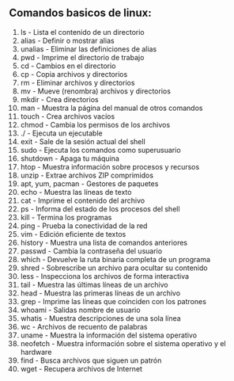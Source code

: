 ## Comandos basicos de linux:

1. ls - Lista el contenido de un directorio
2. alias - Definir o mostrar alias
3. unalias - Eliminar las definiciones de alias
4. pwd - Imprime el directorio de trabajo
5. cd - Cambios en el directorio
6. cp - Copia archivos y directorios
7. rm - Eliminar archivos y directorios
8. mv - Mueve (renombra) archivos y directorios
9. mkdir - Crea directorios
10. man - Muestra la página del manual de otros comandos
11. touch - Crea archivos vacíos
12. chmod - Cambia los permisos de los archivos
13. ./ - Ejecuta un ejecutable
14. exit - Sale de la sesión actual del shell
15. sudo - Ejecuta los comandos como superusuario
16. shutdown - Apaga tu máquina
17. htop - Muestra información sobre procesos y recursos
18. unzip - Extrae archivos ZIP comprimidos
19. apt, yum, pacman - Gestores de paquetes
20. echo - Muestra las líneas de texto
21. cat - Imprime el contenido del archivo
22. ps - Informa del estado de los procesos del shell
23. kill - Termina los programas
24. ping - Prueba la conectividad de la red
25. vim - Edición eficiente de textos
26. history - Muestra una lista de comandos anteriores
27. passwd - Cambia la contraseña del usuario
28. which - Devuelve la ruta binaria completa de un programa
29. shred - Sobrescribe un archivo para ocultar su contenido
30. less - Inspecciona los archivos de forma interactiva
31. tail - Muestra las últimas líneas de un archivo
32. head - Muestra las primeras líneas de un archivo
33. grep - Imprime las líneas que coinciden con los patrones
34. whoami - Salidas nombre de usuario
35. whatis - Muestra descripciones de una sola línea
36. wc - Archivos de recuento de palabras
37. uname - Muestra la información del sistema operativo
38. neofetch - Muestra información sobre el sistema operativo y el hardware
39. find - Busca archivos que siguen un patrón
40. wget - Recupera archivos de Internet